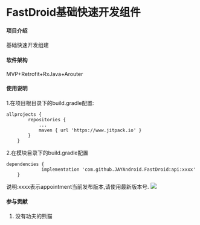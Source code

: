 # FastDroid基础快速开发组件

#### 项目介绍
基础快速开发组建

#### 软件架构
MVP+Retrofit+RxJava+Arouter



#### 使用说明

1.在项目根目录下的build.gradle配置:

```
allprojects {
		repositories {
			...
			maven { url 'https://www.jitpack.io' }
		}
	}
```
2.在模块目录下的build.gradle配置
```
dependencies {
	         implementation 'com.github.JAYAndroid.FastDroid:api:xxxx'
	}
```
说明:xxxx表示appointment当前发布版本,请使用最新版本号.
[![](https://jitpack.io/v/JAYAndroid/FastDroid.svg)](https://jitpack.io/#JAYAndroid/FastDroid)
</br>

#### 参与贡献

1. 没有功夫的熊猫
